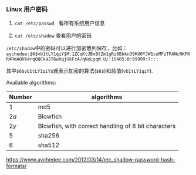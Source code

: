 ### Linux 用户密码

1. `cat /etc/passwd`   看所有系统用户信息

2. `cat /etc/shadow`   查看用户的密码


`/etc/shadow`中的密码可以进行加密散列保存，比如：
`aychedee:$6$vb1tLY1qiY$M.1ZCqKtJBxBtZm1gRi8Bbkn39KU0YJW1cuMFzTRANcNKFKR4RmAQVk4rqQQCkaJT6wXqjUkFcA/qNxLyqW.U/:15405:0:99999:7:::`

其中`$6$vb1tLY1qiY$`就表示加密的算法(`$6$`)和盐值(`vb1tLY1qiY`). 

Available algorithms:


|Number |  algorithms|
|------|--------------|
|$1$ | md5 |
|$2a$ | Blowfish |
| $2y$ | Blowfish, with correct handling of 8 bit characters|
| $5$  | sha256 |
| $6$  | sha512 |


https://www.aychedee.com/2012/03/14/etc_shadow-password-hash-formats/
